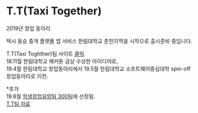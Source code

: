 # T.T(Taxi Together)
2019년 창업 동아리

택시 동승 중개 플랫폼 앱 서비스
한림대학교 춘천지역을 시작으로 출시준비 중입니다.

T.T(Taxi Toghther)팀 사이트 <a href="http://www.taxitogether.co.kr/index.jsp">클릭</a><br>
18.11월 한림대학교 해커톤 금상 수상한 아이디어로,<br>
19.4월 한림대학교 창업동아리에서
19.5월 한림대학교 소프트웨어중심대학 spin-off 창업동아리로 이전.

*추가<br>
19.8월 <a href="http://www.u300.or.kr/">학생창업유망팀 300팀</a>에 선정됨.
<br>
<a href="https://github.com/Dolphin-PC/T.T/blob/master/T.T%E1%84%90%E1%85%B5%E1%86%B7%20%E1%84%8C%E1%85%A1%E1%84%85%E1%85%AD.pdf" target="_blank">T.T팀 자료</a>
